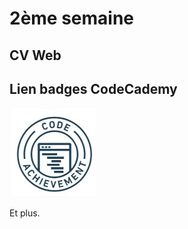 # 2ème semaine

## CV Web

## Lien badges CodeCademy

[![CodeCademy](images/BadgesCodecademy.jpg)](https://www.codecademy.com/users/LauBre/achievements)

Et plus.

